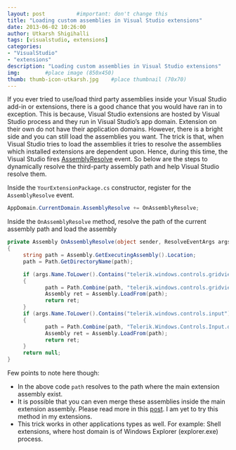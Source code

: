 ```yaml
---
layout: post          #important: don't change this
title: "Loading custom assemblies in Visual Studio extensions"
date: 2013-06-02 10:26:00
author: Utkarsh Shigihalli
tags: [visualstudio, extensions]
categories:
- "VisualStudio"
- "extensions"
description: "Loading custom assemblies in Visual Studio extensions"
img:        #place image (850x450)
thumb: thumb-icon-utkarsh.jpg    #place thumbnail (70x70)
---
```

If you ever tried to use/load third party assemblies inside your Visual Studio add-in or extensions, there is a good chance that you would have ran in to exception. This is because, Visual Studio extensions are hosted by Visual Studio process and they run in Visual Studio’s app domain. Extension on their own do not have their application domains. However, there is a bright side and you can still load the assemblies you want. The trick is that, when Visual Studio tries to load the assemblies it tries to resolve the assemblies which installed extensions are dependent upon. Hence, during this time, the Visual Studio fires [AssemblyResolve](http://msdn.microsoft.com/en-us/library/system.appdomain.assemblyresolve.aspx) event. So below are the steps to dynamically resolve the third-party assembly path and help Visual Studio resolve them.

Inside the `YourExtensionPackage.cs` constructor, register for the `AssemblyResolve` event.   

```cs
AppDomain.CurrentDomain.AssemblyResolve += OnAssemblyResolve;
```

Inside the `OnAssemblyResolve` method, resolve the path of the current assembly path and load the assembly

```cs
private Assembly OnAssemblyResolve(object sender, ResolveEventArgs args)
{
     string path = Assembly.GetExecutingAssembly().Location;
     path = Path.GetDirectoryName(path);

     if (args.Name.ToLower().Contains("telerik.windows.controls.gridview"))
     {
            path = Path.Combine(path, "telerik.windows.controls.gridview.dll");
            Assembly ret = Assembly.LoadFrom(path);
            return ret;
     }
     if (args.Name.ToLower().Contains("telerik.windows.controls.input"))
     {
            path = Path.Combine(path, "Telerik.Windows.Controls.Input.dll");
            Assembly ret = Assembly.LoadFrom(path);
            return ret;
     }
     return null;
}
```
Few points to note here though:

- In the above code `path` resolves to the path where the main extension assembly exist. 
- It is possible that you can even merge these assemblies inside the main extension assembly. Please read more in this [post](http://blogs.msdn.com/b/microsoft_press/archive/2010/02/03/jeffrey-richter-excerpt-2-from-clr-via-c-third-edition.aspx). I am yet to try this method in my extensions. 
- This trick works in other applications types as well. For example: Shell extensions, where host domain is of Windows Explorer (explorer.exe) process. 